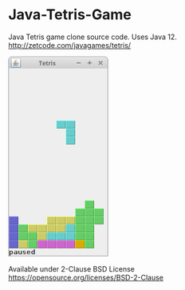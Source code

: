 # Java-Tetris-Game
Java Tetris game clone source code. Uses Java 12.  
http://zetcode.com/javagames/tetris/

![Tetris game screenshot](tetris_game.png)

Available under 2-Clause BSD License https://opensource.org/licenses/BSD-2-Clause  
